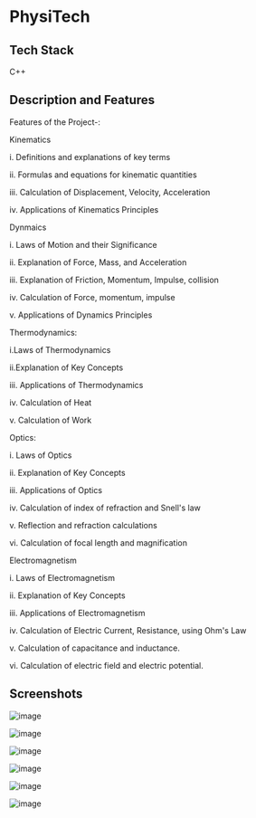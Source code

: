 <h1>PhysiTech</h1>
<h2>Tech Stack</h2>
C++
<h2>Description and Features</h2>
Features of the Project-:

Kinematics

i. Definitions and explanations of key terms

ii. Formulas and equations for kinematic quantities

iii. Calculation of Displacement, Velocity, Acceleration

iv. Applications of Kinematics Principles

Dynmaics

i. Laws of Motion and their Significance

ii. Explanation of Force, Mass, and Acceleration

iii. Explanation of Friction, Momentum, Impulse, collision

iv. Calculation of Force, momentum, impulse

v. Applications of Dynamics Principles

Thermodynamics:

i.Laws of Thermodynamics

ii.Explanation of Key Concepts

iii. Applications of Thermodynamics

iv. Calculation of Heat

v. Calculation of Work

Optics:

i. Laws of Optics

ii. Explanation of Key Concepts

iii. Applications of Optics

iv. Calculation of index of refraction and Snell's law

v. Reflection and refraction calculations

vi. Calculation of focal length and magnification

Electromagnetism

i. Laws of Electromagnetism

ii. Explanation of Key Concepts

iii. Applications of Electromagnetism

iv. Calculation of Electric Current, Resistance, using Ohm's Law

v. Calculation of capacitance and inductance.

vi. Calculation of electric field and electric potential.

<h2>Screenshots</h2>

![image](https://github.com/pranjay-poddar/Dev-Geeks/assets/120494269/f419cb0d-6a37-49a7-af87-3775011787e5)

![image](https://github.com/Nikita06211/Dev-Geeks/assets/120494269/3da67791-f949-4dbb-b6ef-60e945bcf035)

![image](https://github.com/Nikita06211/Dev-Geeks/assets/120494269/d5602304-ca34-459b-9433-8689bbacfd73)

![image](https://github.com/Nikita06211/Dev-Geeks/assets/120494269/5dc9fd4f-5676-47e3-ad28-a93201eed2c0)

![image](https://github.com/Nikita06211/Dev-Geeks/assets/120494269/31c3c3d9-5d31-4a17-89cd-2db2ea80032f)

![image](https://github.com/Nikita06211/Dev-Geeks/assets/120494269/494fdae9-5879-4cb7-969b-f2b1feef73a4)





